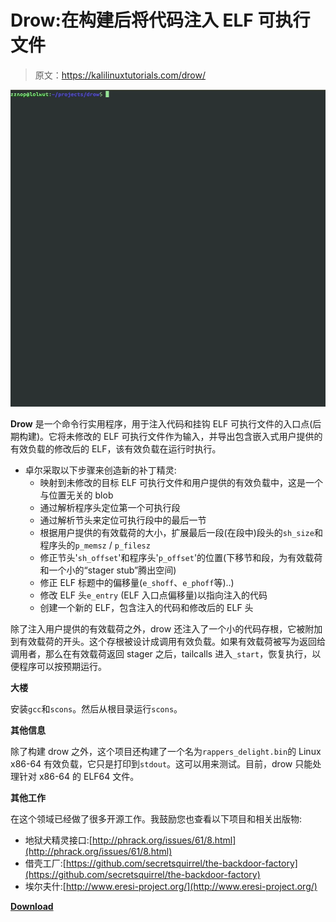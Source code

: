 # Drow:在构建后将代码注入 ELF 可执行文件

> 原文：<https://kalilinuxtutorials.com/drow/>

[![Drow : Injects Code Into ELF Executables Post-Build](img//783100b1bcfde9c08d76a28a9f2f9775.png "Drow : Injects Code Into ELF Executables Post-Build")](https://1.bp.blogspot.com/-TBiTrZDDW0g/X_YAtMnoeFI/AAAAAAAAISM/7E1_9e7WfqkQva2M23r-nELQoeTZ0TQ_QCLcBGAsYHQ/s899/drow.gif)

**Drow** 是一个命令行实用程序，用于注入代码和挂钩 ELF 可执行文件的入口点(后期构建)。它将未修改的 ELF 可执行文件作为输入，并导出包含嵌入式用户提供的有效负载的修改后的 ELF，该有效负载在运行时执行。

*   卓尔采取以下步骤来创造新的补丁精灵:
    *   映射到未修改的目标 ELF 可执行文件和用户提供的有效负载中，这是一个与位置无关的 blob
    *   通过解析程序头定位第一个可执行段
    *   通过解析节头来定位可执行段中的最后一节
    *   根据用户提供的有效载荷的大小，扩展最后一段(在段中)段头的`sh_size`和程序头的`p_memsz` / `p_filesz`
    *   修正节头'`sh_offset`'和程序头'`p_offset`'的位置(下移节和段，为有效载荷和一个小的“stager stub”腾出空间)
    *   修正 ELF 标题中的偏移量(`e_shoff`、`e_phoff`等)..)
    *   修改 ELF 头`e_entry` (ELF 入口点偏移量)以指向注入的代码
    *   创建一个新的 ELF，包含注入的代码和修改后的 ELF 头

除了注入用户提供的有效载荷之外，drow 还注入了一个小的代码存根，它被附加到有效载荷的开头。这个存根被设计成调用有效负载。如果有效载荷被写为返回给调用者，那么在有效载荷返回 stager 之后，tailcalls 进入`_start`，恢复执行，以便程序可以按预期运行。

**大楼**

安装`gcc`和`scons`。然后从根目录运行`scons`。

**其他信息**

除了构建 drow 之外，这个项目还构建了一个名为`rappers_delight.bin`的 Linux x86-64 有效负载，它只是打印到`stdout`。这可以用来测试。目前，drow 只能处理针对 x86-64 的 ELF64 文件。

**其他工作**

在这个领域已经做了很多开源工作。我鼓励您也查看以下项目和相关出版物:

*   地狱犬精灵接口:[http://phrack.org/issues/61/8.html](http://phrack.org/issues/61/8.html)
*   借壳工厂:[https://github.com/secretsquirrel/the-backdoor-factory](https://github.com/secretsquirrel/the-backdoor-factory)
*   埃尔夫什:[http://www.eresi-project.org/](http://www.eresi-project.org/)

[**Download**](https://github.com/zznop/drow)